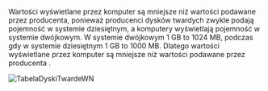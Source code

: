 Wartości wyświetlane przez komputer są mniejsze niż wartości podawane przez producenta, 
ponieważ producenci dysków twardych zwykle podają pojemność w systemie dziesiętnym, 
a komputery wyświetlają pojemność w systemie dwójkowym. 
W systemie dwójkowym 1 GB to 1024 MB, podczas gdy w systemie dziesiętnym 1 GB to 1000 MB. 
Dlatego wartości wyświetlane przez komputer są mniejsze niż wartości podawane przez producenta .


![TabelaDyskiTwardeWN](https://github.com/wiktornosarzewski/HDD-SDD-Table/assets/22853678/22de6a1c-a5f7-4f77-8399-1534af3d3fbe)
